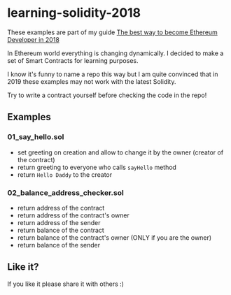 # learning-solidity-2018

These examples are part of my guide [The best way to become Ethereum Developer in 2018](https://medium.com/@pbrudny/the-best-way-to-become-ethereum-solidity-developer-in-2018-5606e54646e6)


In Ethereum world everything is changing dynamically.
I decided to make a set of Smart Contracts for learning purposes.

I know it's funny to name a repo this way but I am quite convinced that in 2019 these examples may not work with the latest Solidity.

Try to write a contract yourself before checking the code in the repo!

## Examples

### 01_say_hello.sol
* set greeting on creation and allow to change it by the owner (creator of the contract)
* return greeting to everyone who calls `sayHello` method
* return `Hello Daddy` to the creator

### 02_balance_address_checker.sol
* return address of the contract
* return address of the contract's owner
* return address of the sender
* return balance of the contract
* return balance of the contract's owner (ONLY if you are the owner)
* return balance of the sender


## Like it?
If you like it please share it with others :)

